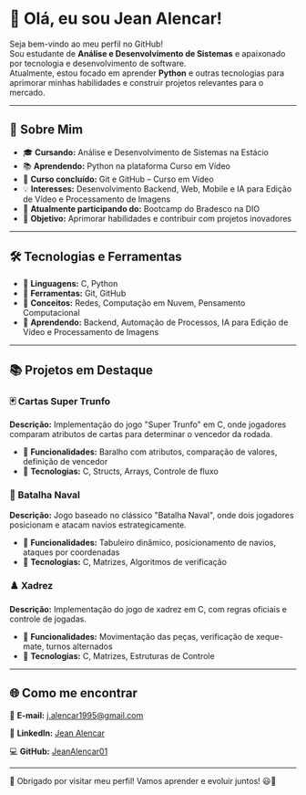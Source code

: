 # 👋 Olá, eu sou Jean Alencar!

Seja bem-vindo ao meu perfil no GitHub!  
Sou estudante de **Análise e Desenvolvimento de Sistemas** e apaixonado por tecnologia e desenvolvimento de software.  
Atualmente, estou focado em aprender **Python** e outras tecnologias para aprimorar minhas habilidades e construir projetos relevantes para o mercado.  

---

## 🚀 Sobre Mim  

- 🎓 **Cursando:** Análise e Desenvolvimento de Sistemas na Estácio  
- 📚 **Aprendendo:** Python na plataforma Curso em Vídeo  
- 📜 **Curso concluído:** Git e GitHub – Curso em Vídeo  
- 💡 **Interesses:** Desenvolvimento Backend, Web, Mobile e IA para Edição de Vídeo e Processamento de Imagens  
- 📌 **Atualmente participando do:** Bootcamp do Bradesco na DIO  
- 🎯 **Objetivo:** Aprimorar habilidades e contribuir com projetos inovadores  

---

## 🛠️ Tecnologias e Ferramentas  

- 🔹 **Linguagens:** C, Python  
- 🔹 **Ferramentas:** Git, GitHub  
- 🔹 **Conceitos:** Redes, Computação em Nuvem, Pensamento Computacional  
- 🔹 **Aprendendo:** Backend, Automação de Processos, IA para Edição de Vídeo e Processamento de Imagens  

---

## 📚 Projetos em Destaque  

### 🃏 Cartas Super Trunfo  
**Descrição:** Implementação do jogo "Super Trunfo" em C, onde jogadores comparam atributos de cartas para determinar o vencedor da rodada.  
- 🔹 **Funcionalidades:** Baralho com atributos, comparação de valores, definição de vencedor  
- 🔹 **Tecnologias:** C, Structs, Arrays, Controle de fluxo  

### 🚢 Batalha Naval  
**Descrição:** Jogo baseado no clássico "Batalha Naval", onde dois jogadores posicionam e atacam navios estrategicamente.  
- 🔹 **Funcionalidades:** Tabuleiro dinâmico, posicionamento de navios, ataques por coordenadas  
- 🔹 **Tecnologias:** C, Matrizes, Algoritmos de verificação  

### ♟️ Xadrez  
**Descrição:** Implementação do jogo de xadrez em C, com regras oficiais e controle de jogadas.  
- 🔹 **Funcionalidades:** Movimentação das peças, verificação de xeque-mate, turnos alternados  
- 🔹 **Tecnologias:** C, Matrizes, Estruturas de Controle  

---

## 🌐 Como me encontrar  

📩 **E-mail:** [j.alencar1995@gmail.com](mailto:j.alencar1995@gmail.com)  

🔗 **LinkedIn:** [Jean Alencar](https://www.linkedin.com/in/jean-alencar-dev/)  

💻 **GitHub:** [JeanAlencar01](https://github.com/JeanAlencar01)  

---

🚀 Obrigado por visitar meu perfil! Vamos aprender e evoluir juntos! 😃🚀 
